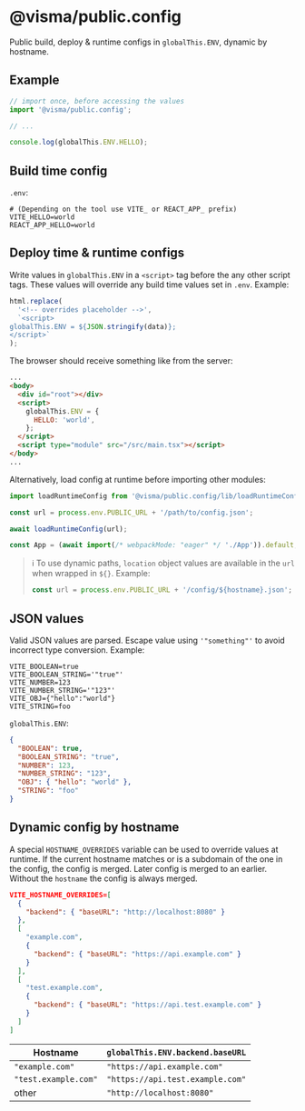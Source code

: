 # @visma/public.config

Public build, deploy & runtime configs in `globalThis.ENV`, dynamic by hostname.

## Example

```js
// import once, before accessing the values
import '@visma/public.config';

// ...

console.log(globalThis.ENV.HELLO);
```

## Build time config

`.env`:

```
# (Depending on the tool use VITE_ or REACT_APP_ prefix)
VITE_HELLO=world
REACT_APP_HELLO=world
```

## Deploy time & runtime configs

Write values in `globalThis.ENV` in a `<script>` tag before the any other script tags. These values will override any build time values set in `.env`. Example:

```js
html.replace(
  '<!-- overrides placeholder -->',
  `<script>
globalThis.ENV = ${JSON.stringify(data)};
</script>`
);
```

The browser should receive something like from the server:

```html
...
<body>
  <div id="root"></div>
  <script>
    globalThis.ENV = {
      HELLO: 'world',
    };
  </script>
  <script type="module" src="/src/main.tsx"></script>
</body>
...
```

Alternatively, load config at runtime before importing other modules:

```js
import loadRuntimeConfig from '@visma/public.config/lib/loadRuntimeConfig.js';

const url = process.env.PUBLIC_URL + '/path/to/config.json';

await loadRuntimeConfig(url);

const App = (await import(/* webpackMode: "eager" */ './App')).default;
```

> ℹ To use dynamic paths, `location` object values are available in the `url` when wrapped in `${}`. Example:
>
> ```js
> const url = process.env.PUBLIC_URL + '/config/${hostname}.json';
> ```

## JSON values

Valid JSON values are parsed. Escape value using `'"something"'` to avoid incorrect type conversion. Example:

```
VITE_BOOLEAN=true
VITE_BOOLEAN_STRING='"true"'
VITE_NUMBER=123
VITE_NUMBER_STRING='"123"'
VITE_OBJ={"hello":"world"}
VITE_STRING=foo
```

`globalThis.ENV`:

```json
{
  "BOOLEAN": true,
  "BOOLEAN_STRING": "true",
  "NUMBER": 123,
  "NUMBER_STRING": "123",
  "OBJ": { "hello": "world" },
  "STRING": "foo"
}
```

## Dynamic config by hostname

A special `HOSTNAME_OVERRIDES` variable can be used to override values at runtime. If the current hostname matches or is a subdomain of the one in the config, the config is merged. Later config is merged to an earlier. Without the `hostname` the config is always merged.

```json
VITE_HOSTNAME_OVERRIDES=[
  {
    "backend": { "baseURL": "http://localhost:8080" }
  },
  [
    "example.com",
    {
      "backend": { "baseURL": "https://api.example.com" }
    }
  ],
  [
    "test.example.com",
    {
      "backend": { "baseURL": "https://api.test.example.com" }
    }
  ]
]
```

| Hostname             | `globalThis.ENV.backend.baseURL` |
| -------------------- | -------------------------------- |
| `"example.com"`      | `"https://api.example.com"`      |
| `"test.example.com"` | `"https://api.test.example.com"` |
| other                | `"http://localhost:8080"`        |
